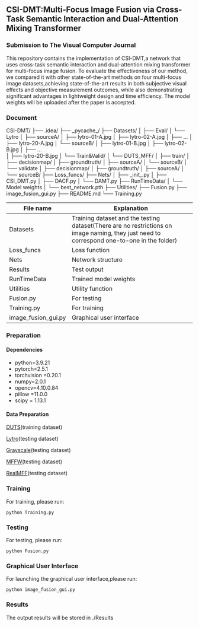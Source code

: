 ## **CSI-DMT:Multi-Focus Image Fusion via Cross-Task Semantic Interaction and Dual-Attention Mixing Transformer**

### Submission to The Visual Computer Journal

This repository contains the implementation of CSI-DMT,a network that uses cross-task semantic interaction and dual-attention mixing transformer for multi-focus image fusion. To evaluate the effectiveness of our method, we compared it with other state-of-the-art methods on four multi-focus image datasets,achieving state-of-the-art results in both subjective visual effects and objective measurement outcomes, while also demonstrating significant advantages in lightweight design and time efficiency. The model weights will be uploaded after the paper is accepted.

### Document

CSI-DMT/
├── .idea/
├── _pycache\_/
├── Datasets/
│   ├── Eval/
│          └── Lytro
│                 ├── sourceA/
│                        ├── lytro-01-A.jpg
│                        ├── lytro-02-A.jpg
│                        ├── ...
│                        ├── lytro-20-A.jpg
│                 └── sourceB/
│                        ├── lytro-01-B.jpg
│                        ├── lytro-02-B.jpg
│                        ├── ...    
│                        ├── lytro-20-B.jpg
│   └── Train&Valid/
│          └── DUTS_MFF/
│                 ├── train/
│                        ├── decisionmap/
│                        ├── groundtruth/
│                        ├── sourceA/
│                        └── sourceB/
│                 └── validate
│                        ├── decisionmap/
│                        ├── groundtruth/
│                        ├── sourceA/
│                        └── sourceB/
├── Loss_funcs/
├── Nets/
│   ├── _init\_.py
│   ├── CSI_DMT.py
│   ├── DACF.py
│   └── DAMT.py
├── RunTimeData/
│   └── Model weights
│          └── best_network.pth
├── Utilities/
├── Fusion.py
├── image_fusion_gui.py
├── README.md
└── Training.py

| File name           | Explanation                                                  |
| ------------------- | ------------------------------------------------------------ |
| Datasets            | Training dataset and the testing dataset(There are no restrictions on image naming, they just need to correspond one-to-one in the folder) |
| Loss_funcs          | Loss function                                                |
| Nets                | Network structure                                            |
| Results             | Test output                                                  |
| RunTimeData         | Trained model weights                                        |
| Utilities           | Utility function                                             |
| Fusion.py           | For testing                                                  |
| Training.py         | For training                                                 |
| image_fusion_gui.py | Graphical user interface                                     |

### Preparation

#### Dependencies

- python=3.9.21
- pytorch=2.5.1
- torchvision =0.20.1
- numpy=2.0.1
- opencv=4.10.0.84
- pillow =11.0.0
- scipy = 1.13.1 

#### Data Preparation

[DUTS](https://paperswithcode.com/dataset/duts)(training dataset)

[Lytro](https://mansournejati.ece.iut.ac.ir/content/lytro-multi-focus-dataset)(testing dataset)

[Grayscale](https://github.com/yuliu316316/MFIF/tree/master/sourceimages/grayscale)(testing dataset)

[MFFW](https://github.com/lmn-ning/ImageFusion/tree/main/FusionDiff/Dataset/Multi-Focus-Images/valid)(testing dataset)

[RealMFF](https://github.com/Zancelot/Real-MFF)(testing dataset)

### Training

For training, please run:

`python Training.py`

### Testing

For testing, please run:

`python Fusion.py`

### Graphical User Interface

For launching the graphical user interface,please run:

`python image_fusion_gui.py`

### Results

The output results will be stored in ./Results
